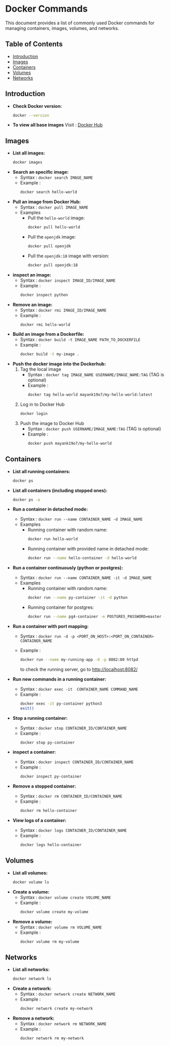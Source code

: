 # Docker Commands

This document provides a list of commonly used Docker commands for managing containers, images, volumes, and networks.

## Table of Contents

- [Introduction](#introduction)
- [Images](#images)
- [Containers](#containers)
- [Volumes](#volumes)
- [Networks](#networks)

## Introduction

- **Check Docker version:**
    ```sh
    docker --version
    ```
- **To view all base images** Visit : [Docker Hub](https://hub.docker.com/)

## Images

- **List all images:**
    ```sh
    docker images
    ```
- **Search an specific image:**
    - Syntax :  `docker search IMAGE_NAME`
    - Example :
        ```sh 
        docker search hello-world
        ```
- **Pull an image from Docker Hub:**
    - Syntax :  `docker pull IMAGE_NAME`
    - Examples
        - Pull the `hello-world` image:
            ```sh 
            docker pull hello-world
            ```
        - Pull the `openjdk` image:
            ```sh 
            docker pull openjdk
            ```
        - Pull the `openjdk:18` image with version:
            ```sh 
            docker pull openjdk:18
            ```
- **inspect an image:**
    - Syntax :  `docker inspect IMAGE_ID/IMAGE_NAME`
    - Example :
        ```sh
        docker inspect python
        ```
- **Remove an image:**
    - Syntax :  `docker rmi IMAGE_ID/IMAGE_NAME`
    - Example :
        ```sh
        docker rmi hello-world
        ```
- **Build an image from a Dockerfile:**
    - Syntax :  `docker build -t IMAGE_NAME PATH_TO_DOCKERFILE`
    - Example :
        ```sh
        docker build -t my-image .
        ```
- **Push the docker image into the Dockerhub:**
    1. Tag the local image
        - Syntax :  `docker tag IMAGE_NAME USERNAME/IMAGE_NAME:TAG`  (TAG is optional)
        - Example :
            ```sh
            docker tag hello-world mayank19o7/my-hello-world:latest
            ```
    2. Log in to Docker Hub
        ```sh
        docker login
        ```
    3. Push the image to Docker Hub
        - Syntax :  `docker push USERNAME/IMAGE_NAME:TAG`  (TAG is optional)
        - Example :
            ```sh
            docker push mayank19o7/my-hello-world
            ```
## Containers

- **List all running containers:**
    ```sh 
    docker ps
    ```
- **List all containers (including stopped ones):**
    ```sh
    docker ps -a
    ```
- **Run a container in detached mode:**
    - Syntax :  `docker run --name CONTAINER_NAME -d IMAGE_NAME`
    - Examples
        - Running container with random name:
            ```sh 
            docker run hello-world
            ```
        - Running container with provided name in detached mode:
            ```sh 
            docker run --name hello-container -d hello-world
            ```
- **Run a container continuously (python or postgres):**
    - Syntax :  `docker run --name CONTAINER_NAME -it -d IMAGE_NAME`
    - Examples
        - Running container with random name:
            ```sh 
            docker run --name py-container -it -d python
            ```
        - Running container for postgres:
            ```sh
            docker run --name pg4-container -e POSTGRES_PASSWORD=master -it -d postgres
            ```
- **Run a container with port mapping:**
    - Syntax : `docker run -d -p <PORT_ON_HOST>:<PORT_ON_CONTAINER> CONTAINER_NAME`
    - Example :
        ```sh
        docker run --name my-running-app -d -p 8082:80 httpd
        ```

      to check the running server, go to [http://localhost:8082/](http://localhost:8082/)

- **Run new commands in a running container:**
    - Syntax : `docker exec -it  CONTAINER_NAME COMMAND_NAME`
    - Example :
        ```sh 
        docker exec -it py-container python3
        exit()
        ```
- **Stop a running container:**
    - Syntax :  `docker stop CONTAINER_ID/CONTAINER_NAME`
    - Example :
        ```sh
        docker stop py-container
        ```
- **inspect a container:**
    - Syntax :  `docker inspect CONTAINER_ID/CONTAINER_NAME`
    - Example :
        ```sh
        docker inspect py-container
        ```
- **Remove a stopped container:**
    - Syntax :  `docker rm CONTAINER_ID/CONTAINER_NAME`
    - Example :
        ```sh
        docker rm hello-container
        ```
- **View logs of a container:**
    - Syntax :  `docker logs CONTAINER_ID/CONTAINER_NAME`
    - Example :
        ```sh
        docker logs hello-container
        ```

## Volumes

- **List all volumes:**
    ```sh
    docker volume ls
    ```
- **Create a volume:**
    - Syntax :  `docker volume create VOLUME_NAME`
    - Example :
        ```sh
        docker volume create my-volume
        ```
- **Remove a volume:**
    - Syntax :  `docker volume rm VOLUME_NAME`
    - Example :
        ```sh
        docker volume rm my-volume
        ```

## Networks

- **List all networks:**
    ```sh
    docker network ls
    ```
- **Create a network:**
    - Syntax :  `docker network create NETWORK_NAME`
    - Example :
        ```sh
        docker network create my-network
        ```
- **Remove a network:**
    - Syntax :  `docker network rm NETWORK_NAME`
    - Example :
        ```sh
        docker network rm my-network
        ```